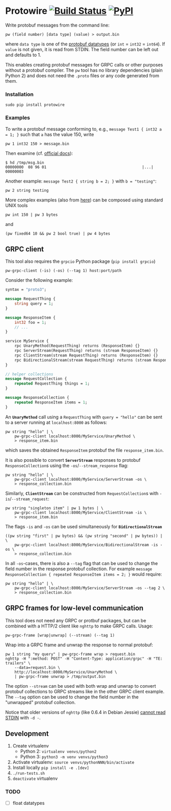 

# Protowire [![Build Status](https://travis-ci.org/oseiskar/protowire.svg?branch=master)](https://travis-ci.org/oseiskar/protowire) [![PyPI](https://img.shields.io/pypi/v/protowire.svg)](https://pypi.python.org/pypi/protowire)

Write protobuf messages from the command line:

    pw (field number) [data type] (value) > output.bin

where `data type` is one of the [protobuf datatypes](https://developers.google.com/protocol-buffers/docs/proto3#scalar) (or `int` = `int32` = `int64`). If `value` is not given, it is read from STDIN.
The field number can be left out and defaults to 1.

This enables creating protobuf messages for GRPC calls or other purposes without a protobuf compiler. The `pw` tool has no library dependencies (plain Python 2) and does not need the `.proto` files or any code generated from them.

### Installation

    sudo pip install protowire

### Examples

To write a protobuf message conforming to, e.g., `message Test1 { int32 a = 1; }` such that `a` has the value 150, write

    pw 1 int32 150 > message.bin

Then examine (cf. [official docs](https://developers.google.com/protocol-buffers/docs/encoding#simple)):

    $ hd /tmp/msg.bin
    00000000  08 96 01                                          |...|
    00000003

Another example: `message Test2 { string b = 2; }` with `b = "testing"`:

    pw 2 string testing

More complex examples (also from [here](https://developers.google.com/protocol-buffers/docs/encoding#embedded)) can be composed using standard UNIX tools

    pw int 150 | pw 3 bytes

and

    (pw fixed64 10 && pw 2 bool true) | pw 4 bytes

## GRPC client

This tool also requires the `grpcio` Python package (`pip install grpcio`)

    pw-grpc-client (-is) (-os) (--tag 1) host:port/path

Consider the following example:

```protobuf
syntax = "proto3";

message RequestThing {
    string query = 1;
}

message ResponseItem {
    int32 foo = 1;
    // ...
}

service MyService {
    rpc UnaryMethod(RequestThing) returns (ResponseItem) {}
    rpc ServerStream(RequestThing) returns (stream ResponseItem) {}
    rpc ClientStream(stream RequestThing) returns (ResponseItem) {}
    rpc BidirectionalStream(stream RequestThing) returns (stream ResponseItem) {}
}

// helper collections
message RequestCollection {
    repeated RequestThing things = 1;
}

message ResponseCollection {
    repeated ResponseItem items = 1;
}
```

An **`UnaryMethod`** call using a `RequestThing` with `query = "hello"` can be sent to a server running at `localhost:8000` as follows:

    pw string "hello" | \
        pw-grpc-client localhost:8000/MyService/UnaryMethod \
        > response_item.bin

which saves the obtained `ResponseItem` protobuf the file `response_item.bin`.

It is also possible to convert **`ServerStream`** responses to protobuf `ResponseCollection`s using the `-os`/`--stream_response` flag:

    pw string "hello" | \
        pw-grpc-client localhost:8000/MyService/ServerStream -os \
        > response_collection.bin

Similarly, **`ClientStream`** can be constructed from `RequestCollection`s with `-is`/`--stream_request`:

    pw string "singleton item" | pw 1 bytes | \
        pw-grpc-client localhost:8000/MyService/ClientStream -is \
        > response_item.bin

The flags `-is` and `-os` can be used simultaneously for **`BidirectionalStream`**

    ((pw string "first" | pw bytes) && (pw string "second" | pw bytes)) | \
        pw-grpc-client localhost:8000/MyService/BidirectionalStream -is -os \
        > response_collection.bin

In all `-os`-cases, there is also a `--tag` flag that can be used to change the field number in the response protobuf collection. For example `message ResponseCollection { repeated ResponseItem items = 2; }` would require:

    pw string "hello" | \
        pw-grpc-client localhost:8000/MyService/ServerStream -os --tag 2 \
        > response_collection.bin

## GRPC frames for low-level communication

This tool does not need any GRPC or protbuf packages, but can be combined with a HTTP/2 client like `nghttp` to make GRPC calls.
Usage:

    pw-grpc-frame [wrap|unwrap] (--stream) (--tag 1)

Wrap into a GRPC frame and unwrap the response to normal protobuf:

    pw 1 string "my query" | pw-grpc-frame wrap > request.bin
    nghttp -H ":method: POST" -H "Content-Type: application/grpc" -H "TE: trailers" \
        --data=request.bin \
        http://localhost:8000/MyService/UnaryMethod \
        | pw-grpc-frame unwrap > /tmp/output.bin

The option `--stream` can be used with both wrap and unwrap to convert protobuf collections to GRPC streams like in the other GRPC client example. The `--tag` option can be used to change the field number in the "unwrapped" protobuf collection.

Notice that older versions of `nghttp` (like 0.6.4 in Debian Jessie) [cannot read STDIN](https://github.com/nghttp2/nghttp2/issues/133) with `-d -`.

## Development

 1. Create virtualenv
    * Python 2: `virtualenv venvs/python2`
    * Python 3: `python3 -m venv venvs/python3`
 1. Activate virtualenv: `source venvs/pythonNNN/bin/activate`
 1. Install locally `pip install -e .[dev]`
 1. `./run-tests.sh`
 1. `deactivate` virtualenv

### TODO

 - [ ] float datatypes
